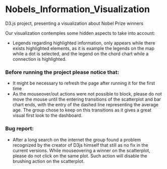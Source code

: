 # Nobels_Information_Visualization
D3.js project, presenting a visualization about Nobel Prize winners

Our visualization contemples some hidden aspects to take into account:
- Legends regarding highlighted information, only appears while there exists highlighted elements, as it is example the legends on the map while a dot is selected, and the legend on the chord chart while a connection is highlighted.


### Before running the project please notice that:
- It might be necessary to refresh the page after running it for the first time
- As the mouseover/out actions were not possible to block, please do not move the mouse until the entering transitions of the scatterplot and bar chart ends, with the entry of the dashed line representing the average age. The group chose to keep on this transitions as it gives a great visual first look to the dashboard.


### Bug report:
- After a long search on the internet the group found a problem recognized by the creator of D3js himself that still as no fix in the current versions. While mouseovering a winner on the scatterplot, please do not click on the same plot. Such action will disable the brushing action on the scatterplot.
